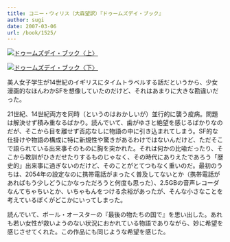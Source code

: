 ```yaml
---
title: コニー・ウィリス（大森望訳）『ドゥームズデイ・ブック』
author: sugi
date: 2007-03-06
url: /book/1525/
---
```

<a href="http://www.amazon.co.jp/exec/obidos/ASIN/4150114374/chezsugi-22/ref=nosim/" name="amazletlink" target="_blank"><img src="http://i0.wp.com/ec2.images-amazon.com/images/I/513C4RFKYRL.SL160.jpg?w=660" alt="ドゥームズデイ・ブック〈上〉" class="alignleft" data-recalc-dims="1" /></a>
  
<a href="http://www.amazon.co.jp/exec/obidos/ASIN/4150114382/chezsugi-22/ref=nosim/" name="amazletlink" target="_blank"><img src="http://i1.wp.com/ec2.images-amazon.com/images/I/51GHJCSH45L.SL160.jpg?w=660" alt="ドゥームズデイ・ブック〈下〉" class="alignleft" data-recalc-dims="1" /></a>

美人女子学生が14世紀のイギリスにタイムトラベルする話だというから、少女漫画的なほんわかSFを想像していたのだけど、それはあまりに大きな勘違いだった。

21世紀、14世紀両方を同時（というのはおかしいが）並行的に襲う疫病。問題は解決せず積み重なるばかり。読んでいて、歯がゆさと絶望を感じるばかりなのだが、そこから目を離せず否応なしに物語の中に引き込まれてしまう。SF的な仕掛けや物語の構成に特に新規性や驚きがあるわけではないんだけど、ただそこで語られている出来事そのものに胸を突かれた。それは何かの比喩だったり、そこから教訓がひきだせたりするものじゃなく、その時代にありえたであろう「歴史的」出来事に過ぎないのだけど、そのことがとてつもなく重いのだ。最初のうちは、2054年の設定なのに携帯電話がまったく普及してないとか（携帯電話があればもう少しどうにかなっただろうと何度も思った）、2.5GBの音声レコーダなんてちゃちいとか、いちゃもんをつける余裕があったが、そんな小さなことを考えているぼくがどこかにいってしまった。

読んでいて、ポール・オースターの『最後の物たちの国で』を思い出した。あれも若い女性が救いようのない状況におかれている物語でありながら、妙に希望を感じさせてくれた。この作品にも同じような希望を感じた。

